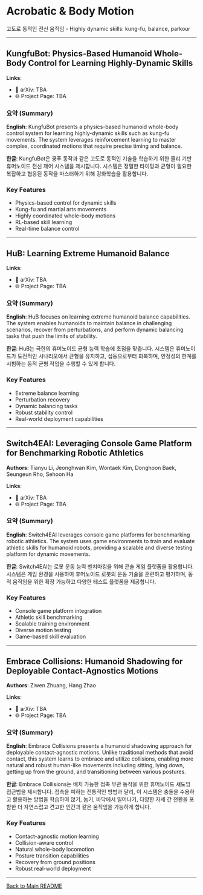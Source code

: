 # Acrobatic & Body Motion

고도로 동적인 전신 움직임 - Highly dynamic skills: kung-fu, balance, parkour

---

## KungfuBot: Physics-Based Humanoid Whole-Body Control for Learning Highly-Dynamic Skills

**Links**:
- 📄 arXiv: TBA
- 🌐 Project Page: TBA

### 요약 (Summary)

**English**: KungfuBot presents a physics-based humanoid whole-body control system for learning highly-dynamic skills such as kung-fu movements. The system leverages reinforcement learning to master complex, coordinated motions that require precise timing and balance.

**한글**: KungfuBot은 쿵푸 동작과 같은 고도로 동적인 기술을 학습하기 위한 물리 기반 휴머노이드 전신 제어 시스템을 제시합니다. 시스템은 정밀한 타이밍과 균형이 필요한 복잡하고 협응된 동작을 마스터하기 위해 강화학습을 활용합니다.

### Key Features
- Physics-based control for dynamic skills
- Kung-fu and martial arts movements
- Highly coordinated whole-body motions
- RL-based skill learning
- Real-time balance control

---

## HuB: Learning Extreme Humanoid Balance

**Links**:
- 📄 arXiv: TBA
- 🌐 Project Page: TBA

### 요약 (Summary)

**English**: HuB focuses on learning extreme humanoid balance capabilities. The system enables humanoids to maintain balance in challenging scenarios, recover from perturbations, and perform dynamic balancing tasks that push the limits of stability.

**한글**: HuB는 극한의 휴머노이드 균형 능력 학습에 초점을 맞춥니다. 시스템은 휴머노이드가 도전적인 시나리오에서 균형을 유지하고, 섭동으로부터 회복하며, 안정성의 한계를 시험하는 동적 균형 작업을 수행할 수 있게 합니다.

### Key Features
- Extreme balance learning
- Perturbation recovery
- Dynamic balancing tasks
- Robust stability control
- Real-world deployment capabilities

---

## Switch4EAI: Leveraging Console Game Platform for Benchmarking Robotic Athletics

**Authors**: Tianyu Li, Jeonghwan Kim, Wontaek Kim, Donghoon Baek, Seungeun Rho, Sehoon Ha

**Links**:
- 📄 arXiv: TBA
- 🌐 Project Page: TBA

### 요약 (Summary)

**English**: Switch4EAI leverages console game platforms for benchmarking robotic athletics. The system uses game environments to train and evaluate athletic skills for humanoid robots, providing a scalable and diverse testing platform for dynamic movements.

**한글**: Switch4EAI는 로봇 운동 능력 벤치마킹을 위해 콘솔 게임 플랫폼을 활용합니다. 시스템은 게임 환경을 사용하여 휴머노이드 로봇의 운동 기술을 훈련하고 평가하며, 동적 움직임을 위한 확장 가능하고 다양한 테스트 플랫폼을 제공합니다.

### Key Features
- Console game platform integration
- Athletic skill benchmarking
- Scalable training environment
- Diverse motion testing
- Game-based skill evaluation

---

## Embrace Collisions: Humanoid Shadowing for Deployable Contact-Agnostics Motions

**Authors**: Ziwen Zhuang, Hang Zhao

**Links**:
- 📄 arXiv: TBA
- 🌐 Project Page: TBA

### 요약 (Summary)

**English**: Embrace Collisions presents a humanoid shadowing approach for deployable contact-agnostic motions. Unlike traditional methods that avoid contact, this system learns to embrace and utilize collisions, enabling more natural and robust human-like movements including sitting, lying down, getting up from the ground, and transitioning between various postures.

**한글**: Embrace Collisions는 배치 가능한 접촉 무관 동작을 위한 휴머노이드 섀도잉 접근법을 제시합니다. 접촉을 피하는 전통적인 방법과 달리, 이 시스템은 충돌을 수용하고 활용하는 방법을 학습하여 앉기, 눕기, 바닥에서 일어나기, 다양한 자세 간 전환을 포함한 더 자연스럽고 견고한 인간과 같은 움직임을 가능하게 합니다.

### Key Features
- Contact-agnostic motion learning
- Collision-aware control
- Natural whole-body locomotion
- Posture transition capabilities
- Recovery from ground positions
- Robust real-world deployment

---

[Back to Main README](../README.md)
